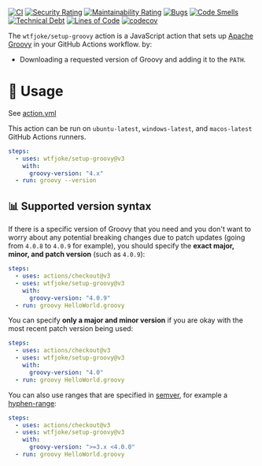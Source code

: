 [![CI](https://github.com/WtfJoke/setup-groovy/actions/workflows/test.yml/badge.svg)](https://github.com/WtfJoke/setup-groovy/actions/workflows/test.yml)
[![Security Rating](https://sonarcloud.io/api/project_badges/measure?project=WtfJoke_setup-groovy&metric=security_rating)](https://sonarcloud.io/dashboard?id=WtfJoke_setup-groovy)
[![Maintainability Rating](https://sonarcloud.io/api/project_badges/measure?project=WtfJoke_setup-groovy&metric=sqale_rating)](https://sonarcloud.io/dashboard?id=WtfJoke_setup-groovy)
[![Bugs](https://sonarcloud.io/api/project_badges/measure?project=WtfJoke_setup-groovy&metric=bugs)](https://sonarcloud.io/dashboard?id=WtfJoke_setup-groovy)
[![Code Smells](https://sonarcloud.io/api/project_badges/measure?project=WtfJoke_setup-groovy&metric=code_smells)](https://sonarcloud.io/dashboard?id=WtfJoke_setup-groovy)
[![Technical Debt](https://sonarcloud.io/api/project_badges/measure?project=WtfJoke_setup-groovy&metric=sqale_index)](https://sonarcloud.io/dashboard?id=WtfJoke_setup-groovy)
[![Lines of Code](https://sonarcloud.io/api/project_badges/measure?project=WtfJoke_setup-groovy&metric=ncloc)](https://sonarcloud.io/dashboard?id=WtfJoke_setup-groovy)
[![codecov](https://codecov.io/gh/WtfJoke/setup-groovy/branch/main/graph/badge.svg?token=3D0E2NTINZ)](https://codecov.io/gh/WtfJoke/setup-groovy)

The `wtfjoke/setup-groovy` action is a JavaScript action that sets up [Apache Groovy](https://groovy-lang.org/) in your GitHub Actions workflow. by:

- Downloading a requested version of Groovy and adding it to the `PATH`.

# 🔧 Usage

See [action.yml](action.yml)

This action can be run on `ubuntu-latest`, `windows-latest`, and `macos-latest` GitHub Actions runners.

```yml
steps:
  - uses: wtfjoke/setup-groovy@v3
    with:
      groovy-version: "4.x"
  - run: groovy --version
```

## 📊 Supported version syntax

If there is a specific version of Groovy that you need and you don't want to worry about any potential breaking changes due to patch updates (going from `4.0.8` to `4.0.9` for example), you should specify the **exact major, minor, and patch version** (such as `4.0.9`):

```yaml
steps:
  - uses: actions/checkout@v3
  - uses: wtfjoke/setup-groovy@v3
    with:
      groovy-version: "4.0.9"
  - run: groovy HelloWorld.groovy
```

You can specify **only a major and minor version** if you are okay with the most recent patch version being used:

```yaml
steps:
  - uses: actions/checkout@v3
  - uses: wtfjoke/setup-groovy@v3
    with:
      groovy-version: "4.0"
  - run: groovy HelloWorld.groovy
```

You can also use ranges that are specified in [semver](https://github.com/npm/node-semver#ranges), for example a [hyphen-range](https://github.com/npm/node-semver#advanced-range-syntax):

```yaml
steps:
  - uses: actions/checkout@v3
  - uses: wtfjoke/setup-groovy@v3
    with:
      groovy-version: ">=3.x <4.0.0"
  - run: groovy HelloWorld.groovy
```
